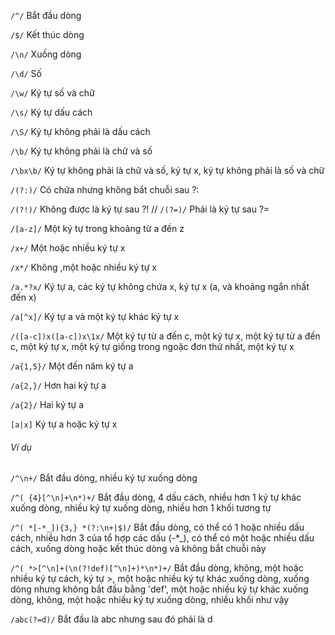 
`
/^/
`
Bắt đầu dòng

`
/$/
`
Kết thúc dòng

`
/\n/
`
Xuống dòng

`
/\d/
`
Số

`
/\w/
`
Ký tự số và chữ

`
/\s/
`
Ký tự dấu cách

`
/\S/
`
Ký tự không phải là dấu cách

`
/\b/
`
Ký tự không phải là chữ và số

`
/\bx\b/
`
Ký tự không phải là chữ và số, ký tự x, ký tự không phải là số và chữ

`
/(?:)/
`
Có chứa nhưng không bắt chuỗi sau ?:

`
/(?!)/
`
Không được là ký tự sau ?!
//
`
/(?=)/
`
Phải là ký tự sau ?=

`
/[a-z]/
`
Một ký tự trong khoảng từ a đến z

`
/x+/
`
Một hoặc nhiều ký tự x

`
/x*/
`
Không ,một hoặc nhiều ký tự x


`
/a.*?x/
`
Ký tự a, các ký tự không chứa x, ký tự x (a, và khoảng ngắn nhất đến x)


`
/a[^x]/
`
Ký tự a và một ký tự khác ký tự x

`
/([a-c])x([a-c])x\1x/
`
Một ký tự từ a đến c, một ký tự x, một ký tự từ a đến c, một ký tự x, một ký tự giống trong ngoặc đơn thứ nhất, một ký tự x


`
/a{1,5}/
`
Một đến năm ký tự a

`
/a{2,}/
`
Hơn hai ký tự a

`
/a{2}/
`
Hai ký tự a


`
[a|x]
`
Ký tự a hoặc ký tự x

###### Ví dụ

`
/^\n+/
`
Bắt đầu dòng, nhiều ký tự xuống dòng

`
/^( {4}[^\n]+\n*)+/
`
Bắt đầu dòng, 4 dấu cách,  nhiều hơn 1 ký tự khác xuống dòng, nhiều ký tự xuống dòng,  nhiều hơn 1 khối tương tự


`
/^( *[-*_]){3,} *(?:\n+|$)/
`
Bắt đầu dòng, có thể có 1 hoặc nhiều dấu cách, nhiều hơn 3 của tổ hợp các dấu (-*_),  có thể có một hoặc nhiều dấu cách, xuống dòng hoặc kết thúc dòng và không bắt chuỗi này

`
/^( *>[^\n]+(\n(?!def)[^\n]+)*\n*)+/
`
Bắt đầu dòng, không, một hoặc nhiều ký tự cách,  ký tự >, một hoặc nhiều ký tự khác xuống dòng, xuống dòng nhưng không bắt đầu bằng 'def', một hoặc nhiều ký tự khác xuống dòng, không, một hoặc nhiều ký tự xuống dòng, nhiều khối như vậy


`
/abc(?=d)/
`
Bắt đầu là abc nhưng sau đó phải là d
